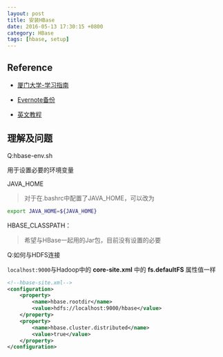 ```yaml
---
layout: post
title: 安装HBase
date: 2016-05-13 17:30:15 +0800
category: HBase
tags: [hbase, setup]
---
```


## Reference

* [厦门大学-学习指南](http://dblab.xmu.edu.cn/blog/588-2/)
* [Evernote备份](http://www.evernote.com/l/APoyJA4tbk5AH6emhRfiBhuZx18-AL1-yms/)

* [英文教程](http://www.tutorialspoint.com/hbase/hbase_installation.htm)

## 理解及问题

Q:hbase-env.sh

用于设置必要的环境变量

JAVA_HOME

> 对于在.bashrc中配置了JAVA_HOME，可以改为
```bash
export JAVA_HOME=${JAVA_HOME}
```

HBASE_CLASSPATH：

> 希望与HBase一起用的Jar包，目前没有设置的必要

Q:如何与HDFS连接

`localhost:9000`与Hadoop中的 **core-site.xml** 中的 **fs.defaultFS** 属性值一样

```xml
<!--hbase-site.xml-->
<configuration>
    <property>
        <name>hbase.rootdir</name>
        <value>hdfs://localhost:9000/hbase</value>
    </property>
    <property>
        <name>hbase.cluster.distributed</name>
        <value>true</value>
    </property>
</configuration>
```
